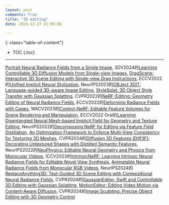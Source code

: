 ```yaml
---
layout: post
comments: True
title: "3D editing"
date: 2024-12-27 01:09:00

---
```


<!--more-->

{: class="table-of-content"}
* TOC
{:toc}

---

[Portrait Neural Radiance Fields from a Single Image](https://portrait-nerf.github.io/), 3DV2024的[Learning Controllable 3D Diffusion Models from Single-view Images](https://jiataogu.me/control3diff/), [DragScene: Interactive 3D Scene Editing with Single-view Drag Instructions](https://arxiv.org/pdf/2412.13552), ECCV2022的[Unified Implicit Neural Stylization](https://zhiwenfan.github.io/INS/), NeurIPS2023的[OBJect 3DIT: Language-guided 3D-aware Image Editing](https://prior.allenai.org/projects/object-edit), [StyleSplat: 3D Object Style Transfer with Gaussian Splatting](https://bernard0047.github.io/stylesplat/), CVPR2022的[NeRF-Editing: Geometry Editing of Neural Radiance Fields](https://github.com/IGLICT/NeRF-Editing), ECCV2022的[Deforming Radiance Fields with Cages](https://xth430.github.io/deforming-nerf/), WACV2023的[Control-NeRF: Editable Feature Volumes for Scene Rendering and Manipulation](https://virtualhumans.mpi-inf.mpg.de/control-nerf/), ECCV2022 Oral的[Learning Disentangled Neural Mesh-based Implicit Field for Geometry and Texture Editing](https://zju3dv.github.io/neumesh/), NeurIPS2022的[Decomposing NeRF for Editing via Feature Field Distillation](https://pfnet-research.github.io/distilled-feature-fields/), [An Optimization Framework to Enforce Multi-View Consistency for Texturing 3D Meshes](https://aigc3d.github.io/ConsistenTex/), CVPR2024的[Diffusion 3D Features (Diff3F): Decorating Untextured Shapes with Distilled Semantic Features](https://diff3f.github.io/), NeurIPS2022的[NeuPhysics: Editable Neural Geometry and Physics from Monocular Videos](https://sites.google.com/view/neuphysics/home), ICCV2023的[IntrinsicNeRF: Learning Intrinsic Neural Radiance Fields for Editable Novel View Synthesis](https://zju3dv.github.io/intrinsic_nerf/), [Animatable Neural Radiance Fields from Monocular RGB Videos](https://github.com/JanaldoChen/Anim-NeRF), NeurIPS2024的[ReplaceAnything3D: Text-Guided 3D Scene Editing with Compositional Neural Radiance Fields](https://replaceanything3d.github.io/), CVPR2024的[GaussianEditor: Swift and Controllable 3D Editing with Gaussian Splatting](https://buaacyw.github.io/gaussian-editor/), [MotionEditor: Editing Video Motion via Content-Aware Diffusion](https://francis-rings.github.io/MotionEditor/), CVPR2024的[Image Sculpting: Precise Object Editing with 3D Geometry Control](https://image-sculpting.github.io/)
